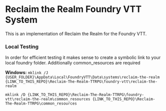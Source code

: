 # Reclaim the Realm Foundry VTT System

This is an implementation of Reclaim the Realm for the Foundry VTT.

### Local Testing

In order for efficient testing it makes sense to create a symbolic link to your local foundry folder.
Additionally common_resources are required 

**Windows:**
`mklink /J  {USER_FOLDER}\AppData\Local\FoundryVTT\Data\systems\reclaim-the-realm {LINK_TO_THIS_REPO}\Reclaim-The-Realm-TTRPG\foundry-vtt\reclaim-the-realm`

`mklink /D {LINK_TO_THIS_REPO}\Reclaim-The-Realm-TTRPG\foundry-vtt\reclaim-the-realm\common_resources {LINK_TO_THIS_REPO}\Reclaim-The-Realm-TTRPG\common_resources`
